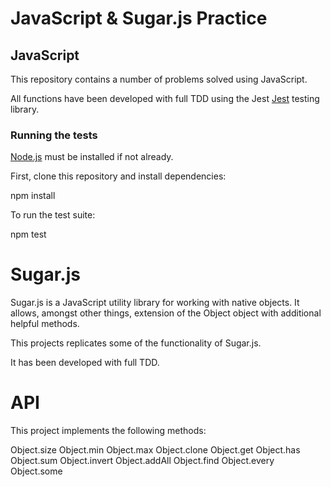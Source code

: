 # JavaScript & Sugar.js Practice

## JavaScript
This repository contains a number of problems solved using JavaScript.

All functions have been developed with full TDD using the Jest [Jest](https://jestjs.io) testing library.

### Running the tests
[Node.js](https://nodejs.org/en/) must be installed if not already.

First, clone this repository and install dependencies:

  npm install
  
To run the test suite:

npm test

# Sugar.js
Sugar.js is a JavaScript utility library for working with native objects. It allows, amongst other things, extension of the Object object with additional helpful methods.

This projects replicates some of the functionality of Sugar.js.

It has been developed with full TDD.

# API
This project implements the following methods:

Object.size
Object.min
Object.max
Object.clone
Object.get
Object.has
Object.sum
Object.invert
Object.addAll
Object.find
Object.every
Object.some
